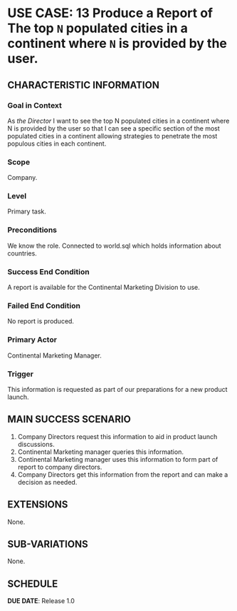 # USE CASE: 13 Produce a Report of The top `N` populated cities in a continent where `N` is provided by the user.

## CHARACTERISTIC INFORMATION

### Goal in Context

As *the Director* I want to see the top N populated cities in a continent where N is provided by the user so that I can see a specific section of the most populated cities in a continent allowing strategies to penetrate the most populous cities in each continent.

### Scope

Company.

### Level

Primary task.

### Preconditions

We know the role.  Connected to world.sql which holds information about countries.

### Success End Condition

A report is available for the Continental Marketing Division to use.

### Failed End Condition

No report is produced.

### Primary Actor

Continental Marketing Manager.

### Trigger

This information is requested as part of our preparations for a new product launch.

## MAIN SUCCESS SCENARIO

1. Company Directors request this information to aid in product launch discussions.
2. Continental Marketing manager queries this information.
3. Continental Marketing manager uses this information to form part of report to company directors.
4. Company Directors get this information from the report and can make a decision as needed.

## EXTENSIONS
None.

## SUB-VARIATIONS

None.

## SCHEDULE

**DUE DATE**: Release 1.0